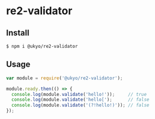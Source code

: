 # re2-validator

## Install

```
$ npm i @ukyo/re2-validator
```

## Usage

```js
var module = require('@ukyo/re2-validator');

module.ready.then(() => {
  console.log(module.validate('hello!'));     // true
  console.log(module.validate('hello[');      // false
  console.log(module.validate('(?!hello!)')); // false
});
```